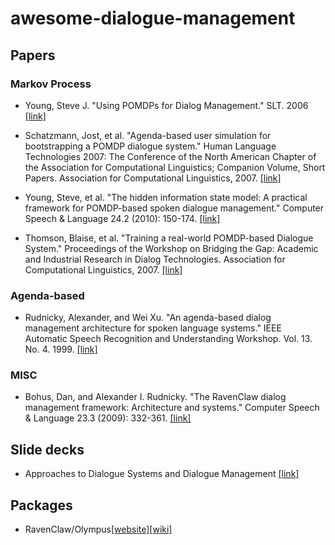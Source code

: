 # awesome-dialogue-management

## Papers

### Markov Process
- Young, Steve J. "Using POMDPs for Dialog Management." SLT. 2006 [[link]](http://ssli.ee.washington.edu/courses/ee517sp07/papers/young-slt06.pdf)

- Schatzmann, Jost, et al. "Agenda-based user simulation for bootstrapping a POMDP dialogue system." Human Language Technologies 2007: The Conference of the North American Chapter of the Association for Computational Linguistics; Companion Volume, Short Papers. Association for Computational Linguistics, 2007. [[link]](http://dl.acm.org/citation.cfm?id=1614146)

- Young, Steve, et al. "The hidden information state model: A practical framework for POMDP-based spoken dialogue management." Computer Speech & Language 24.2 (2010): 150-174. [[link]](http://www.sciencedirect.com/science/article/pii/S0885230809000230)

- Thomson, Blaise, et al. "Training a real-world POMDP-based Dialogue System." Proceedings of the Workshop on Bridging the Gap: Academic and Industrial Research in Dialog Technologies. Association for Computational Linguistics, 2007. [[link]](http://dl.acm.org/citation.cfm?id=1556330)


### Agenda-based
- Rudnicky, Alexander, and Wei Xu. "An agenda-based dialog management architecture for spoken language systems." IEEE Automatic Speech Recognition and Understanding Workshop. Vol. 13. No. 4. 1999. [[link]](http://www.cs.cmu.edu/~xw/asru99-agenda.pdf)


### MISC
- Bohus, Dan, and Alexander I. Rudnicky. "The RavenClaw dialog management framework: Architecture and systems." Computer Speech & Language 23.3 (2009): 332-361. [[link]](http://www.sciencedirect.com/science/article/pii/S0885230808000545)


## Slide decks
- Approaches to Dialogue Systems and Dialogue Management [[link]](http://people.ict.usc.edu/~traum/Talks/cs544dialogue3-8-12.pdf)


## Packages
- RavenClaw/Olympus[[website]](http://www.cs.cmu.edu/~dbohus/ravenclaw-olympus/index-dan.html)[[wiki]](http://wiki.speech.cs.cmu.edu/olympus/index.php/RavenClaw)
